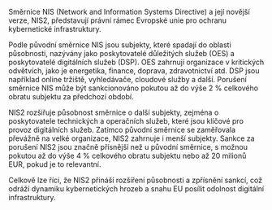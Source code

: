 Směrnice NIS (Network and Information Systems Directive) a její novější verze, NIS2, představují právní rámec Evropské unie pro ochranu kybernetické infrastruktury. 

Podle původní směrnice NIS jsou subjekty, které spadají do oblasti působnosti, nazývány jako poskytovatelé důležitých služeb (OES) a poskytovatelé digitálních služeb (DSP). OES zahrnují organizace v kritických odvětvích, jako je energetika, finance, doprava, zdravotnictví atd. DSP jsou například online tržiště, vyhledávače, cloudové služby a další. Porušení směrnice NIS může být sankcionováno pokutou až do výše 2 % celkového obratu subjektu za předchozí období.

NIS2 rozšiřuje působnost směrnice o další subjekty, zejména o poskytovatele technických a operačních služeb, které jsou klíčové pro provoz digitálních služeb. Zatímco původní směrnice se zaměřovala převážně na velké organizace, NIS2 zahrnuje i menší subjekty. Sankce za porušení NIS2 jsou značně přísnější než u původní směrnice, s možnou pokutou až do výše 4 % celkového obratu subjektu nebo až 20 milionů EUR, pokud je to relevantní.

Celkově lze říci, že NIS2 přináší rozšíření působnosti a zpřísnění sankcí, což odráží dynamiku kybernetických hrozeb a snahu EU posílit odolnost digitální infrastruktury.
